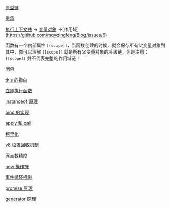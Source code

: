 [原型链](https://github.com/mqyqingfeng/Blog/issues/2)

[继承](https://github.com/mqyqingfeng/Blog/issues/16)

[执行上下文栈](https://github.com/mqyqingfeng/Blog/issues/4) -> [变量对象](https://github.com/mqyqingfeng/Blog/issues/5) ->[作用域] (https://github.com/mqyqingfeng/Blog/issues/6)

函数有一个内部属性 `[[scope]]`，当函数创建的时候，就会保存所有父变量对象到其中，你可以理解 `[[scope]]` 就是所有父变量对象的层级链，但是注意：`[[scope]]` 并不代表完整的作用域链！

[闭包](https://github.com/mqyqingfeng/Blog/issues/9)

[this 的指向](https://github.com/mqyqingfeng/Blog/issues/7)

[立即执行函数](https://segmentfault.com/a/1190000003985390)

[instanceof 原理](https://juejin.cn/post/6844903613584654344)

[bind 的实现](https://segmentfault.com/a/1190000018017796)

[apply 和 call](https://segmentfault.com/a/1190000018017796)

[柯里化](https://github.com/mqyqingfeng/Blog/issues/42)

[v8 垃圾回收机制]()

[浮点数精度]()

[new 操作符]()

[事件循环机制]()

[promise 原理]()

[generator 原理]()
